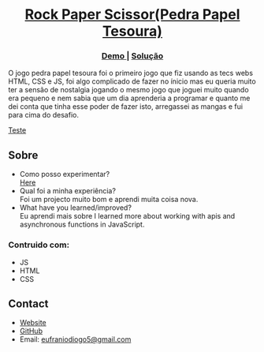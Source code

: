 <!-- Please update value in the {}  -->

<h1 align="center"><a href="https://eufraniodiogo.github.io/Rock-Paper-Scissor">Rock Paper Scissor(Pedra Papel Tesoura)</a></h1>
<div align="center">
  <h3>
    <a href="https://eufraniodiogo.github.io/Weather-App">
      Demo
    </a>
    <span> | </span>
    <a href="https://github.com/EufranioDiogo/Weather-App">
      Solução
    </a>
  </h3>
</div>

<p>O jogo pedra papel tesoura foi o primeiro jogo que fiz usando as tecs webs HTML, CSS e JS, foi algo complicado de fazer no ínicio mas eu queria muito ter a sensão de nostalgia jogando o mesmo jogo que joguei muito quando era pequeno e nem sabia que um dia aprenderia a programar e quanto me dei conta que tinha esse poder de fazer isto, arregassei as mangas e fui para cima do desafio.</p>

<a href="https://eufraniodiogo.github.io/Weather-App">Teste</a>

<!-- OVERVIEW -->

## Sobre

- Como posso experimentar?<br>
  [Here](https://eufraniodiogo.github.io/Rock-Paper-Scissor)
- Qual foi a minha experiência?<br>
  Foi um projecto muito bom e aprendi muita coisa nova.
- What have you learned/improved?<br>
  Eu aprendi mais sobre I learned more about working with apis and asynchronous functions in JavaScript.


### Contruido com:

- JS
- HTML
- CSS

## Contact

- [Website](https://eufraniodiogo.github.io)
- [GitHub](https://github.com/EufranioDiogo)
- Email: eufraniodiogo5@gmail.com
